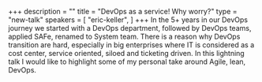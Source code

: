+++
description = ""
title = "DevOps as a service! Why worry?"
type = "new-talk"
speakers = [
        "eric-keller",
]
+++
In the 5+ years in our DevOps journey we started with a DevOps department, followed by DevOps teams, applied SAFe, renamed to System team.
There is a reason why DevOps transition are hard, especially in big enterprises where IT is considered as a cost center, service oriented, siloed and ticketing driven.
In this lightning talk I would like to highlight some of my personal take around Agile, lean, DevOps.